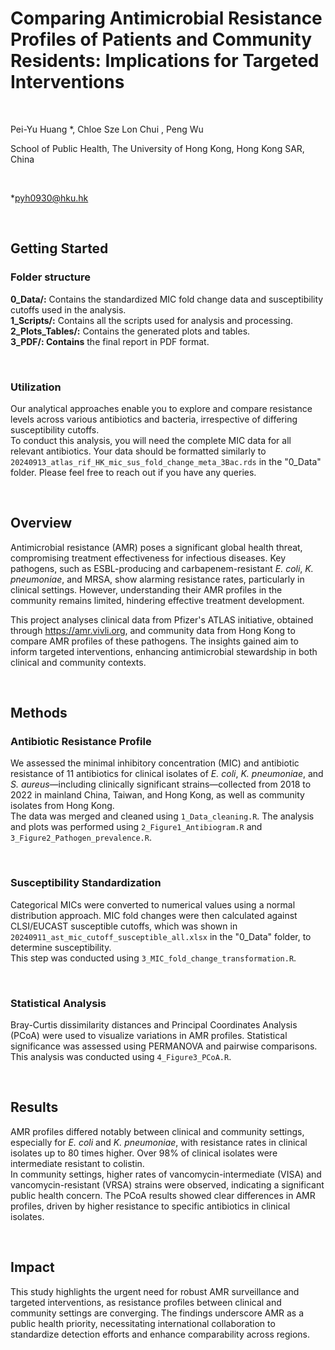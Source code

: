 # Comparing Antimicrobial Resistance Profiles of Patients and Community Residents: Implications for Targeted Interventions

<br/>

Pei-Yu Huang *, Chloe Sze Lon Chui , Peng Wu

School of Public Health, The University of Hong Kong, Hong Kong SAR, China

<br/>

*pyh0930@hku.hk

<br/>

## Getting Started

### Folder structure
**0_Data/:** Contains the standardized MIC fold change data and susceptibility cutoffs used in the analysis.<br>
**1_Scripts/:** Contains all the scripts used for analysis and processing.<br>
**2_Plots_Tables/:** Contains the generated plots and tables.<br>
**3_PDF/: Contains** the final report in PDF format.<br>

<br/>

### Utilization
Our analytical approaches enable you to explore and compare resistance levels across various antibiotics and bacteria, irrespective of differing susceptibility cutoffs.<br/> 
To conduct this analysis, you will need the complete MIC data for all relevant antibiotics. Your data should be formatted similarly to `20240913_atlas_rif_HK_mic_sus_fold_change_meta_3Bac.rds` in the "0_Data" folder. Please feel free to reach out if you have any queries. <br/>

<br/>

## Overview

Antimicrobial resistance (AMR) poses a significant global health threat, compromising treatment effectiveness for infectious diseases. Key pathogens, such as ESBL-producing and carbapenem-resistant *E. coli*, *K. pneumoniae*, and MRSA, show alarming resistance rates, particularly in clinical settings. However, understanding their AMR profiles in the community remains limited, hindering effective treatment development.<br>

This project analyses clinical data from Pfizer's ATLAS initiative, obtained through https://amr.vivli.org, and community data from Hong Kong to compare AMR profiles of these pathogens. The insights gained aim to inform targeted interventions, enhancing antimicrobial stewardship in both clinical and community contexts.

<br/>

## Methods ##
### Antibiotic Resistance Profile

We assessed the minimal inhibitory concentration (MIC) and antibiotic resistance of 11 antibiotics for clinical isolates of *E. coli*, *K. pneumoniae*, and *S. aureus*—including clinically significant strains—collected from 2018 to 2022 in mainland China, Taiwan, and Hong Kong, as well as community isolates from Hong Kong.<br/>
The data was merged and cleaned using `1_Data_cleaning.R`. The analysis and plots was performed using `2_Figure1_Antibiogram.R` and `3_Figure2_Pathogen_prevalence.R`.


<br/>

### Susceptibility Standardization

Categorical MICs were converted to numerical values using a normal distribution approach. MIC fold changes were then calculated against CLSI/EUCAST susceptible cutoffs, which was shown in `20240911_ast_mic_cutoff_susceptible_all.xlsx` in the "0_Data" folder, to determine susceptibility.<br/>
This step was conducted using `3_MIC_fold_change_transformation.R`.

<br/>

### Statistical Analysis
Bray-Curtis dissimilarity distances and Principal Coordinates Analysis (PCoA) were used to visualize variations in AMR profiles. Statistical significance was assessed using PERMANOVA and pairwise comparisons.<br/>
This analysis was conducted using `4_Figure3_PCoA.R`.

<br/>

## Results

AMR profiles differed notably between clinical and community settings, especially for *E. coli* and *K. pneumoniae*, with resistance rates in clinical isolates up to 80 times higher. Over 98% of clinical isolates were intermediate resistant to colistin.<br/>
In community settings, higher rates of vancomycin-intermediate (VISA) and vancomycin-resistant (VRSA) strains were observed, indicating a significant public health concern. The PCoA results showed clear differences in AMR profiles, driven by higher resistance to specific antibiotics in clinical isolates.

<br/>

## Impact

This study highlights the urgent need for robust AMR surveillance and targeted interventions, as resistance profiles between clinical and community settings are converging. The findings underscore AMR as a public health priority, necessitating international collaboration to standardize detection efforts and enhance comparability across regions.



